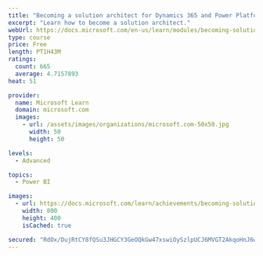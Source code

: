 ```yaml
---
title: "Becoming a solution architect for Dynamics 365 and Power Platform"
excerpt: "Learn how to become a solution architect."
webUrl: https://docs.microsoft.com/en-us/learn/modules/becoming-solution-architect/
type: course
price: Free
length: PT1H43M
ratings:
  count: 665
  average: 4.7157893
heat: 51

provider:
  name: Microsoft Learn
  domain: microsoft.com
  images:
    - url: /assets/images/organizations/microsoft.com-50x50.jpg
      width: 50
      height: 50

levels:
  - Advanced

topics:
  - Power BI

images:
  - url: https://docs.microsoft.com/learn/achievements/becoming-solution-architect-social.png
    width: 800
    height: 400
    isCached: true

secured: "RdOx/DujRtCY8fQSu3JHGCY3GeOQkGw47xswiOySzlpUCJ6MVGT2AkqoHnJ6wq19wuHCJDzNTialqVLNXvLGr8Iyb0BaoS/DLOo1X7m4lpITucMqKZjDe2U4LZb2qhKUspg+KaJ8dFt1ayETweFgoyLPyhFf9vGFWm1NZeNYfaGYwb167L+p9u07rvcZIhi9XvGQNtKoo7u43AkVKyWSDEltUaeSXMgClLwfCrwKVbsn92t0cg1om5tZx2rQ+66X7ebu9fsdGwFYutFlzpiW+NzZWjaLCC0DtLOCQbUi2cSvf4W6fJV+7uBfAwwFdIwhwrB2U6V308O/pxkX3Gf5CIPoHfFVaO1DN1vfLA6nO7OY5uQ5AXOysaFTECfKGwacBnGux6Wn3cExI/gyR6LuyAY1tj4vxWADORIHV5BvESs=;TjzTaKCBc14IxIl95/FKJQ=="
---
```



